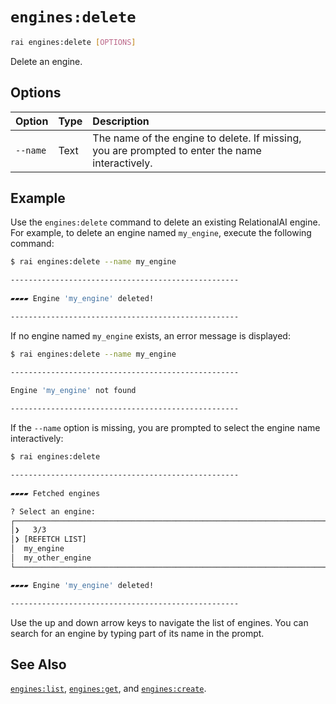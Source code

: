 # `engines:delete`

```sh
rai engines:delete [OPTIONS]
```

Delete an engine.

## Options

| Option | Type | Description |
| :------ | :--- | :---------- |
| `--name` | Text | The name of the engine to delete. If missing, you are prompted to enter the name interactively. |

## Example

Use the `engines:delete` command to delete an existing RelationalAI engine.
For example, to delete an engine named `my_engine`, execute the following command:

```sh
$ rai engines:delete --name my_engine

---------------------------------------------------
 
▰▰▰▰ Engine 'my_engine' deleted!

---------------------------------------------------
```

If no engine named `my_engine` exists, an error message is displayed:

```sh
$ rai engines:delete --name my_engine

---------------------------------------------------
 
Engine 'my_engine' not found

---------------------------------------------------
```

If the `--name` option is missing, you are prompted to select the engine name interactively:

```sh
$ rai engines:delete

---------------------------------------------------
 
▰▰▰▰ Fetched engines   

? Select an engine: 
┌──────────────────────────────────────────────────────────────────────────────────────────┐
│❯   3/3                                                                                   │
│❯ [REFETCH LIST]                                                                          │
│  my_engine                                                                               │
│  my_other_engine                                                                         │
└──────────────────────────────────────────────────────────────────────────────────────────┘

▰▰▰▰ Engine 'my_engine' deleted!

---------------------------------------------------
```

Use the up and down arrow keys to navigate the list of engines.
You can search for an engine by typing part of its name in the prompt.

## See Also

[`engines:list`](./engines_list.md),
[`engines:get`](./engines_get.md),
and [`engines:create`](./engines_create.md).
